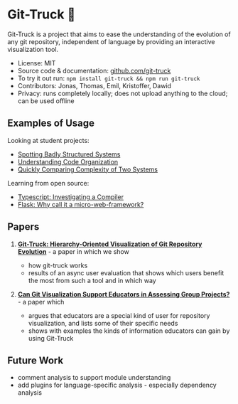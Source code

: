 # Git-Truck 🚚

Git-Truck is a project that aims to ease the understanding of the evolution of any git repository, independent of language by providing an interactive visualization tool. 

- License: MIT
- Source code & documentation: [github.com/git-truck](https://github.com/git-truck/git-truck)
- To try it out run: `npm install git-truck && npm run git-truck`
- Contributors: Jonas, Thomas, Emil, Kristoffer, Dawid
- Privacy: runs completely locally; does not upload anything to the cloud; can be used offline

## Examples of Usage

Looking at student projects: 
- [Spotting Badly Structured Systems](git-truck/spotting-badly-structured-systems.md) 
- [Understanding Code Organization](git-truck/understanding-code-organization.md)
- [Quickly Comparing Complexity of Two Systems](git-truck/comparing-complexity.md)

Learning from open source: 
- [Typescript: Investigating a Compiler](git-truck/typescript-investigating-a-compiler.md)
- [Flask: Why call it a micro-web-framework?](git-truck/flask-why-micro-web-framework.md)


## Papers

1. **[Git-Truck: Hierarchy-Oriented Visualization of Git Repository Evolution](/docs/assets/papers/22-Git-Truck.pdf)** - a paper in which we show 
	- how git-truck works
	- results of an async user evaluation that shows which users benefit the most from such a tool and in which way

2. **[Can Git Visualization Support Educators in Assessing Group Projects?](/docs/assets/papers/22-Git-Vis-4Edu.pdf)** - a paper which
	- argues that educators are a special kind of user for repository visualization, and lists some of their specific needs
	- shows with examples the kinds of information educators can gain by using Git-Truck


## Future Work
- comment analysis to support module understanding
- add plugins for language-specific analysis - especially dependency analysis

